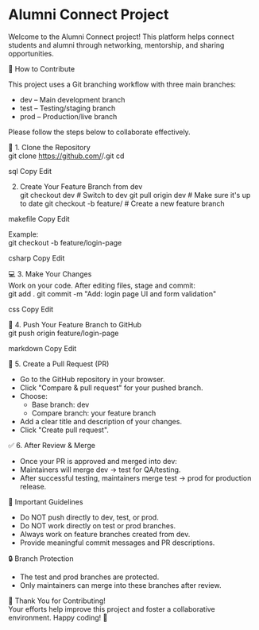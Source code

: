 # Alumni Connect Project

Welcome to the Alumni Connect project! This platform helps connect students and alumni through networking, mentorship, and sharing opportunities.

🤝 How to Contribute

This project uses a Git branching workflow with three main branches:

- dev – Main development branch  
- test – Testing/staging branch  
- prod – Production/live branch  

Please follow the steps below to collaborate effectively.

📌 1. Clone the Repository  
git clone https://github.com/<your-username>/<repo-name>.git
cd <repo-name>

sql
Copy
Edit

2. Create Your Feature Branch from dev  
git checkout dev # Switch to dev
git pull origin dev # Make sure it's up to date
git checkout -b feature/<name> # Create a new feature branch

makefile
Copy
Edit

Example:  
git checkout -b feature/login-page

csharp
Copy
Edit

💻 3. Make Your Changes  
Work on your code. After editing files, stage and commit:  
git add .
git commit -m "Add: login page UI and form validation"

css
Copy
Edit

🚀 4. Push Your Feature Branch to GitHub  
git push origin feature/login-page

markdown
Copy
Edit

🔁 5. Create a Pull Request (PR)  
- Go to the GitHub repository in your browser.  
- Click "Compare & pull request" for your pushed branch.  
- Choose:  
   - Base branch: dev  
   - Compare branch: your feature branch  
- Add a clear title and description of your changes.  
- Click "Create pull request".

✅ 6. After Review & Merge  
- Once your PR is approved and merged into dev:  
- Maintainers will merge dev → test for QA/testing.  
- After successful testing, maintainers merge test → prod for production release.

🛑 Important Guidelines  
- Do NOT push directly to dev, test, or prod.  
- Do NOT work directly on test or prod branches.  
- Always work on feature branches created from dev.  
- Provide meaningful commit messages and PR descriptions.

🔒 Branch Protection  
- The test and prod branches are protected.  
- Only maintainers can merge into these branches after review.

🙌 Thank You for Contributing!  
Your efforts help improve this project and foster a collaborative environment. Happy coding! 🎉
